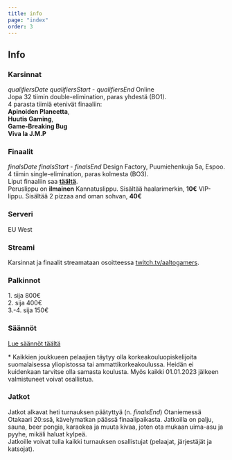 ```yaml
---
title: info
page: "index"
order: 3
---
```


## Info

### Karsinnat

$qualifiersDate$ $qualifiersStart$ - $qualifiersEnd$ Online  
Jopa 32 tiimin double-elimination, paras yhdestä (BO1).  
4 parasta tiimiä etenivät finaaliin:  
**Apinoiden Planeetta**,  
**Huutis Gaming**,  
**Game-Breaking Bug**  
**Viva la J.M.P**

### Finaalit

$finalsDate$ $finalsStart$ - $finalsEnd$ Design Factory, Puumiehenkuja 5a, Espoo.  
4 tiimin single-elimination, paras kolmesta (BO3).  
Liput finaaliin saa **[täältä](https://kide.app/events/52662ade-10d0-4863-af06-578036125f7b)**.  
<lx>Peruslippu on **ilmainen**</lx>
<lx>Kannatuslippu. Sisältää haalarimerkin, **10€**</lx>
<lx>VIP-lippu. Sisältää 2 pizzaa and oman sohvan, **40€**</lx>


### Serveri

EU West

### Streami

Karsinnat ja finaalit streamataan osoitteessa [twitch.tv/aaltogamers](https://twitch.tv/aaltogamers).

### Palkinnot

1\. sija 800€  
2\. sija 400€  
3\.-4. sija 150€

### Säännöt

[Lue säännöt täältä](/rules)

\* Kaikkien joukkueen pelaajien täytyy olla korkeakouluopiskelijoita suomalaisessa yliopistossa tai ammattikorkeakoulussa. Heidän ei kuidenkaan tarvitse olla samasta koulusta. Myös kaikki 01.01.2023 jälkeen valmistuneet  voivat osallistua.

### Jatkot

Jatkot alkavat heti turnauksen päätyttyä (n. $finalsEnd$) Otaniemessä Otakaari 20:ssä, kävelymatkan päässä finaalipaikasta. Jatkoilla on palju, sauna, beer pongia, karaokea ja muuta kivaa, joten ota mukaan uima-asu ja pyyhe, mikäli haluat kylpeä.  
Jatkoille voivat tulla kaikki turnauksen osallistujat (pelaajat, järjestäjät ja katsojat).  
